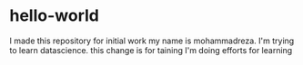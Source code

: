 # hello-world
I made this repository for initial work
my name is mohammadreza.
I'm trying to learn datascience.
this change is for taining
I'm doing efforts for learning
